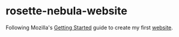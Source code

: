 # rosette-nebula-website

Following Mozilla's [Getting Started](https://developer.mozilla.org/en-US/docs/Learn/Getting_started_with_the_web) guide to create my first [website](https://rkoyanagui.github.io/rosette-nebula-website/).
